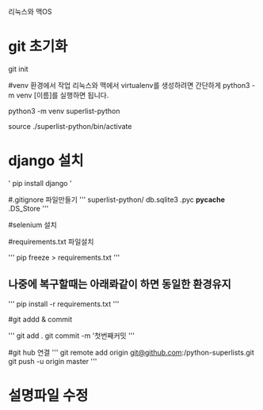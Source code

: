 리눅스와 맥OS

# git 초기화
git init

#venv 환경에서 작업
리눅스와 맥에서 virtualenv를 생성하려면 간단하게 python3 -m venv [이름]를 실행하면 됩니다.

python3 -m venv superlist-python

source ./superlist-python/bin/activate

# django 설치

\'
pip install django
\'

#.gitignore 파일만들기
'''
superlist-python/
db.sqlite3
.pyc
__pycache__
.DS_Store
'''

#selenium 설치

#requirements.txt 파일설치

'''
pip freeze > requirements.txt
'''

## 나중에 복구할때는 아래롸같이 하면 동일한 환경유지

'''
pip install -r requirements.txt
'''

#git addd & commit

'''
git add .
git commit -m '첫번째커밋
'''

#git hub 연결
'''
git remote add origin git@github.com:<your-github-username>/python-superlists.git
git push -u origin master
'''

# 설명파일 수정

